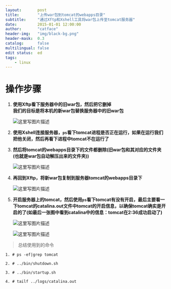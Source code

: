 ```yaml
---
layout:       post
title:        "上传war包到tomcat的webapps目录"
subtitle:     "通过Xftp和Xshell工具将war包上传至tomcat服务器"
date:         2015-01-01 12:00:00
author:       "catface"
header-img:   "img/black-bg.png"
header-mask:  0.3
catalog:      false
multilingual: false
edit status:  ed
tags:
    - linux
---
```


# 操作步骤

1. **使用Xftp看下服务器中的旧war包，然后把它删掉**
    **<br>我们的目标是将本机的新war包替换服务器中的旧war包**

	![这里写图片描述](https://imgconvert.csdnimg.cn/aHR0cDovL2ltZy5ibG9nLmNzZG4ubmV0LzIwMTcwOTA2MjE1NzU1NDU1)

2. **使用Xshell连接服务器，`ps`看下tomcat进程是否正在运行，如果在运行我们把他关闭，然后再看下进程中tomcat不在运行了**

3. **然后将tomcat的webapps目录下的文件都删除(旧war包和其对应的文件夹(也就是war包自动解压出来的文件夹))**

	![这里写图片描述](https://imgconvert.csdnimg.cn/aHR0cDovL2ltZy5ibG9nLmNzZG4ubmV0LzIwMTcwOTA2MjE1ODEwNDUx)

4. **再回到Xftp，将新war包复制到服务器tomcat的webapps目录下**

	![这里写图片描述](https://imgconvert.csdnimg.cn/aHR0cDovL2ltZy5ibG9nLmNzZG4ubmV0LzIwMTcwOTA2MjE1ODIxMjk2)

5. **开启服务器上的tomcat，然后使用`ps`看下tomcat有没有开启，最后主要看一下tomcat的catalina.out文件中tomcat的开启信息，以确保tomcat确实是开启的了(如最后一张图中看到catalina中的信息：tomcat在2:36成功启动了)**

	![这里写图片描述](https://imgconvert.csdnimg.cn/aHR0cDovL2ltZy5ibG9nLmNzZG4ubmV0LzIwMTcwOTA2MjE1ODMxODQ1)

	![这里写图片描述](https://imgconvert.csdnimg.cn/aHR0cDovL2ltZy5ibG9nLmNzZG4ubmV0LzIwMTcwOTA2MjE1ODQyMTI1)

> 总结使用到的命令

    1. # ps -ef|grep tomcat
    
    2. # ../bin/shutdown.sh
    
    3. # ../bin/startup.sh
    
    4. # tailf ../logs/catalina.out